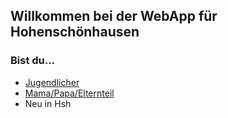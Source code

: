 ## Willkommen bei der WebApp für Hohenschönhausen

### Bist du...

- [Jugendlicher](Jugendlicher.md)
- [Mama\/Papa\/Elternteil](Eltern.md)
- Neu in Hsh
